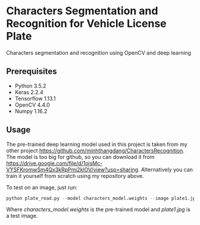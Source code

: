 # Characters Segmentation and Recognition for Vehicle License Plate
Characters segmentation and recognition using OpenCV and deep learning

## Prerequisites

<ul>
<li>Python 3.5.2</li>
<li>Keras 2.2.4</li>
<li>Tensorflow 1.13.1</li>
<li>OpenCV 4.4.0</li>
<li>Numpy 1.16.2</li>
</ul>

## Usage

The pre-trained deep learning model used in this project is taken from my other project https://github.com/minhthangdang/CharactersRecognition. The model is too big for github, so you can download it from https://drive.google.com/file/d/1ojsMc-VYSFKromwSm4Qx3kRpPmi2klOV/view?usp=sharing. Alternatively you can train it yourself from scratch using my repository above.

To test on an image, just run:

```python
python plate_read.py --model characters_model.weights --image plate1.jpg
```

Where <i>characters_model.weights</i> is the pre-trained model and <i>plate1.jpg</i> is a test image.
